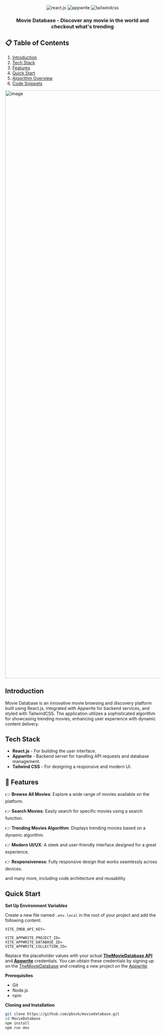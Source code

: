 <div align="center">
 
  
  <div>
    <img src="https://img.shields.io/badge/-React_JS-black?style=for-the-badge&logoColor=white&logo=react&color=61DAFB" alt="react.js" />
    <img src="https://img.shields.io/badge/-Appwrite-black?style=for-the-badge&logoColor=white&logo=appwrite&color=FD366E" alt="appwrite" />
    <img src="https://img.shields.io/badge/-Tailwind_CSS-black?style=for-the-badge&logoColor=white&logo=tailwindcss&color=06B6D4" alt="tailwindcss" />
  </div>

  <h3 align="center">Movie Database - Discover any movie in the world and checkout what's trending</h3>
</div>

## 📋 Table of Contents

1. [Introduction](#introduction)
2. [Tech Stack](#tech-stack)
3. [Features](#features)
4. [Quick Start](#quick-start)
5. [Algorithm Overview](#algorithm)
6. [Code Snippets](#snippets)
<img width="1916" alt="image" src="https://github.com/user-attachments/assets/9927a270-3811-4771-bb05-487210dc97b8" />

## Introduction

Movie Database is an innovative movie browsing and discovery platform built using React.js, integrated with Appwrite for backend services, and styled with TailwindCSS. The application utilizes a sophisticated algorithm for showcasing trending movies, enhancing user experience with dynamic content delivery.

## Tech Stack

- **React.js** - For building the user interface.
- **Appwrite** - Backend server for handling API requests and database management.
- **Tailwind CSS** - For designing a responsive and modern UI.

## <a name="features">🔋 Features</a>

👉 **Browse All Movies**: Explore a wide range of movies available on the platform.

👉 **Search Movies**: Easily search for specific movies using a search function.

👉 **Trending Movies Algorithm**: Displays trending movies based on a dynamic algorithm.

👉 **Modern UI/UX**: A sleek and user-friendly interface designed for a great experience.

👉 **Responsiveness**: Fully responsive design that works seamlessly across devices.

and many more, including code architecture and reusability


## Quick Start
**Set Up Environment Variables**

Create a new file named `.env.local` in the root of your project and add the following content:

```env
VITE_IMDB_API_KEY=

VITE_APPWRITE_PROJECT_ID=
VITE_APPWRITE_DATABASE_ID=
VITE_APPWRITE_COLLECTION_ID=
```

Replace the placeholder values with your actual **[TheMovieDatabase API](https://developer.themoviedb.org/reference/intro/getting-started)** and **[Appwrite](https://apwr.dev/JSM050)** credentials. You can obtain these credentials by signing up on the [TheMovieDatabase](https://developer.themoviedb.org/reference/intro/getting-started) and creating a new project on the [Appwrite](https://apwr.dev/JSM050)


**Prerequisites**
- Git
- Node.js
- npm

**Cloning and Installation**
```bash
git clone https://github.com/pbsvk/moviedatabase.git
cd MovieDatabase
npm install
npm run dev
